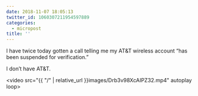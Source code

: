 ```yaml
---
date: 2018-11-07 18:05:13
twitter_id: 1060307211954597889
categories:
  - micropost
title: ''
---
```


I have twice today gotten a call telling me my AT&amp;T wireless account “has been suspended for verification.”

I don’t have AT&amp;T.

<video src="{{ "/" | relative_url  }}images/Drb3v98XcAIPZ32.mp4" autoplay loop></video>

